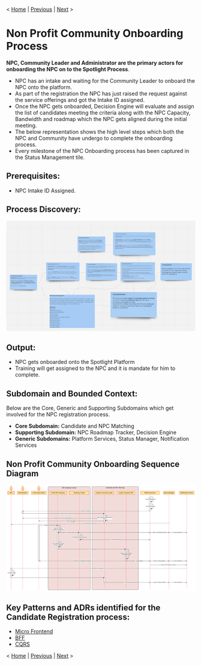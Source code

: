 < [Home](../README.md) | [Previous](./9_Arch_NonProfitCommunityRegistration.md) | [Next](./9_1_Arch_NonProfitCommunityOnboardingProcess.md) >

#  Non Profit Community Onboarding Process 

**NPC, Community Leader and Administrator are the primary actors for onboarding the NPC on to the Spotlight Process**.

- NPC has an intake and waiting for the Community Leader to onboard the NPC onto the platform.
- As part of the registration the NPC has just raised the request against the service offerings and got the Intake ID assigned. 
- Once the NPC gets onboarded, Decision Engine will evaluate and assign the list of candidates meeting the criteria along with the NPC Capacity, Bandwidth and roadmap which the NPC gets aligned during the initial meeting.
- The below representation shows the high level steps which both the NPC and Community have undergo to complete the onboarding process. 
- Every milestone of the NPC Onboarding process has been captured in the Status Management tile.

## Prerequisites:

- NPC Intake ID Assigned.


## Process Discovery:

<p align="center">
  <img src="..//Images/HighlevelstepsandProcessdiscovery.png" />
</p>

## Output:

- NPC gets onboarded onto the Spotlight Platform
- Training will get assigned to the NPC and it is mandate for him to complete. 

## Subdomain and Bounded Context:

Below are the Core, Generic and Supporting Subdomains which get involved for the NPC registration process.

- **Core Subdomain:** Candidate and NPC Matching
- **Supporting Subdomain:** NPC Roadmap Tracker, Decision Engine
- **Generic Subdomains:** Platform Services, Status Manager, Notification Services

## Non Profit Community Onboarding Sequence Diagram

<p align="center">
  <img src="..//Images/Non-ProfitCommunityOnboardingSequenceFlow.png" />
</p>

## Key Patterns and ADRs identified for the Candidate Registration process:

- [Micro Frontend](../ADRs/ADR014_MicroFrontend.md)
- [BFF](../ADRs/ADR012_BFF.md)
- [CQRS](../ADRs/ADR013_CQRS.md)

< [Home](../README.md) | [Previous](./9_Arch_NonProfitCommunityRegistration.md) | [Next](./9_1_Arch_NonProfitCommunityOnboardingProcess.md) >

